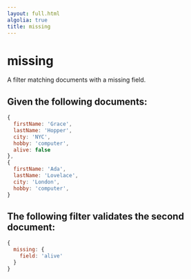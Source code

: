 ```yaml
---
layout: full.html
algolia: true
title: missing
---
```


# missing

A filter matching documents with a missing field.

## Given the following documents:

```javascript
{
  firstName: 'Grace',
  lastName: 'Hopper',
  city: 'NYC',
  hobby: 'computer',
  alive: false
},
{
  firstName: 'Ada',
  lastName: 'Lovelace',
  city: 'London',
  hobby: 'computer',
}
```

## The following filter validates the second document:

```javascript
{
  missing: {
    field: 'alive'
  }
}
```
